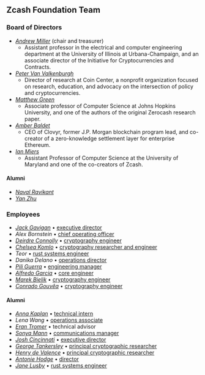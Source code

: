 <h2 id="team">Zcash Foundation Team</h2>

### Board of Directors

- [_Andrew Miller_](https://soc1024.com/) (chair and treasurer)
  - Assistant professor in the electrical and computer engineering department at the University of Illinois at Urbana-Champaign, and an associate director of the Initiative for Cryptocurrencies and Contracts.
- [_Peter Van Valkenburgh_](https://www.coincenter.org/people/peter-van-valkenburgh/)
  - Director of research at Coin Center, a nonprofit organization focused on research, education, and advocacy on the intersection of policy and cryptocurrencies.
- [_Matthew Green_](https://isi.jhu.edu/~mgreen/)
  - Associate professor of Computer Science at Johns Hopkins University, and one of the authors of the original Zerocash research paper.
- [_Amber Baldet_](http://www.amberbaldet.com/)
  - CEO of Clovyr, former J.P. Morgan blockchain program lead, and co-creator of a zero-knowledge settlement layer for enterprise Ethereum.
- [_Ian Miers_](https://cs.jhu.edu/~imiers/)
  - Assistant Professor of Computer Science at the University of Maryland and one of the co-creators of Zcash.
  
#### Alumni

- [_Naval Ravikant_](https://angel.co/naval)
- [_Yan Zhu_](https://diracdeltas.github.io/)

### Employees

- [_Jack Gavigan_](https://twitter.com/JackGavigan) • [executive director](https://www.zfnd.org/blog/welcome-jack/)
- _Alex Bornstein_ • [chief operating officer](https://www.zfnd.org/blog/welcome-alex/)
- [_Deirdre Connolly_](https://twitter.com/durumcrustulum) • [cryptography engineer](https://www.zfnd.org/blog/welcome-deirdre/)
- [_Chelsea Komlo_](https://twitter.com/chelseakomlo) • [cryptography researcher and engineer](https://www.zfnd.org/blog/welcome-chelsea/)
- _Teor_ • [rust systems engineer](https://www.zfnd.org/blog/welcome-jane-and-teor/)
- _Danika Delano_ • [operations director](https://www.zfnd.org/blog/welcome-danika/)
- [_Pili Guerra_](https://twitter.com/mpguerra) • [engineering manager](https://www.zfnd.org/blog/welcome-pili/)
- [_Alfredo Garcia_](https://twitter.com/oxarbitrage) • [core engineer](https://www.zfnd.org/blog/welcome-alfredo/)
- [_Marek Bielik_](https://twitter.com/upbqdn) • [cryptography engineer](https://www.zfnd.org/blog/welcome-marek/)
- [_Conrado Gouvêa_](https://twitter.com/conradoplg) • [cryptography engineer](https://www.zfnd.org/blog/welcome-conrado/)

#### Alumni

- [_Anna Kaplan_](https://twitter.com/kaplannie) • [technical intern](https://www.zfnd.org/blog/anna-kaplan-welcome/)
- _Lena Wang_ • [operations associate](https://www.zfnd.org/blog/welcome-lena/)
- [_Eran Tromer_](https://www.tau.ac.il/~tromer/) • technical advisor
- [_Sonya Mann_](https://twitter.com/sonyaellenmann) • [communications manager](https://www.zfnd.org/blog/welcome-sonya/)
- [_Josh Cincinnati_](https://twitter.com/acityinohio) • [executive director](https://www.zfnd.org/blog/farewell-josh/)
- [_George Tankersley_](https://twitter.com/gtank__) • [principal cryptographic researcher](https://www.zfnd.org/blog/welcome-jane-and-teor/)
- [_Henry de Valence_](https://twitter.com/hdevalence) • [principal cryptographic researcher](https://www.zfnd.org/blog/goodbye-henry/)
- [_Antonie Hodge_](https://twitter.com/antoniehodge) • [director](https://www.zfnd.org/blog/farewell-antonie/)
- [_Jane Lusby_](https://twitter.com/yaahc_) • [rust systems engineer](https://www.zfnd.org/blog/welcome-jane-and-teor/)


